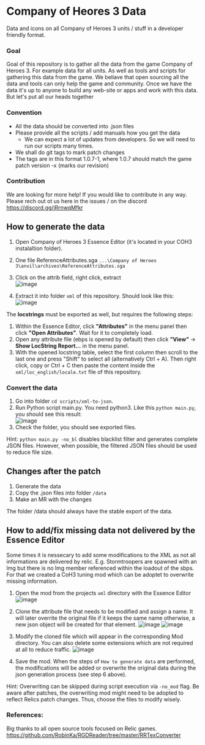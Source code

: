 # Company of Heores 3 Data
Data and icons on all Company of Heroes 3 units / stuff in a developer friendly format.

### Goal 
Goal of this repository is to gather all the data from the game Company of Heroes 3. For example data for all units. As well as tools and scripts for gathering this data from the game. We beliave that open sourcing all the data and tools can only help the game and community.
Once we have the data it's up to anyone to build any web-site or apps and work with this data. But let's put all our heads together 

### Convention
- All the data should be converted into .json files
- Please provide all the scripts / add manuals how you get the data
   - We can expect a lot of updates from developers. So we will need to run our scripts many times.
- We shall do git tags to mark patch changes 
- The tags are in this format 1.0.7-1, where 1.0.7 should match the game patch version -x (marks our revision)

### Contribution 
We are looking for more help! If you would like to contribute in any way. Please rech out ot us here in the issues / on the discord https://discord.gg/jRrnwqMfkr


## How to generate the data

1. Open Company of Heroes 3 Essence Editor (it's located in your COH3 instalaltion folder). 
2. One file ReferenceAttributes.sga `...\Company of Heroes 3\anvil\archives\ReferenceAttributes.sga`
3. Click on the attrib field, right click, extract   
![image](https://user-images.githubusercontent.com/8086995/226179199-855c6ea5-5336-4df9-941c-3dc4f4dc0ad0.png)

4. Extract it into folder `xml` of this repository. Should look like this:  
![image](https://user-images.githubusercontent.com/8086995/226179287-a61f956c-ff99-456f-a679-faf1251ae18a.png)

The **locstrings** must be exported as well, but requires the following steps:

1. Within the Essence Editor, click **"Attributes"** in the menu panel then click **"Open Attributes"**. Wait for it to completely load.
2. Open any attribute file (ebps is opened by default) then click **"View"** -> **Show LocString Report...** in the menu panel.
3. With the opened locstring table, select the first column then scroll to the last one and press "Shift" to select all (alternatively Ctrl + A). Then right click, copy or Ctrl + C then paste the content inside the `xml/loc_english/locale.txt` file of this repository.

### Convert the data

1. Go into folder `cd scripts/xml-to-json`. 
2. Run Python script main.py. You need python3. Like this `python main.py`, you should see this result:  
![image](https://user-images.githubusercontent.com/8086995/226179423-711db84e-9cb4-41e7-92de-e2341b9130ba.png)
3. Check the folder, you should see exported files. 

Hint: `python main.py -no_bl` disables blacklist filter and generates complete JSON files. However, when possible,
the filtered JSON files should be used to reduce file size. 

## Changes after the patch
1. Generate the data
2. Copy the .json files into folder `/data`
3. Make an MR with the changes 

The folder /data should always have the stable export of the data. 


## How to add/fix missing data not delivered by the Essence Editor

Some times it is nessecary to add some modifications to the XML as not all informations are delivered by relic. 
E.g. Stormtroopers are spawned with an lmg but there is no lmg member referenced within the loadout of the sbps. 
For that we created a CoH3 tuning mod which can be adoptet to overwrite missing information.

1. Open the mod from the projects `xml` directory with the Essence Editor
![image](https://user-images.githubusercontent.com/682343/229565471-1b457592-1276-4df8-8cab-21b31e52d6a3.png)

2. Clone the attribute file that needs to be modified and assign a name. It will later overrite the original file if it keeps the same name otherwise,
a new json object will be created for that element. 
![image](https://user-images.githubusercontent.com/682343/229566966-4ce0b48c-314e-44d3-b4e0-5b7292b0b6b2.png)
![image](https://user-images.githubusercontent.com/682343/229567655-93690d6b-eeb5-4faa-b732-195fc8675bac.png)

3. Modify the cloned file which will appear in the corresponding Mod directory. You can also delete some extensions which are not required at all
to reduce traffic. 
![image](https://user-images.githubusercontent.com/682343/229568348-a7d77d4b-0a19-4e25-967d-7bc66fd3a812.png)

4. Save the mod. When the steps of `How to generate data` are performed, the modifications will be added or overwrite the original data
during the json generation process (see step 6 above). 

Hint: Overwriting can be skipped during script execution via `-no_mod` flag. Be aware after patches, the overwriting mod might need to be
adopted to reflect Relics patch changes. Thus, choose the files to modify wisely. 








### References:
Big thanks to all open source tools focused on Relic games.
https://github.com/RobinKa/RGDReader/tree/master/RRTexConverter
